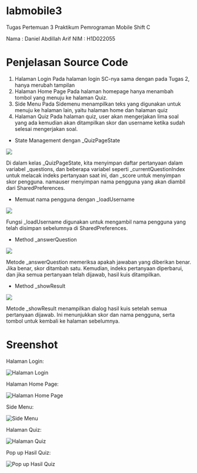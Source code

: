 # labmobile3

Tugas Pertemuan 3 Praktikum Pemrograman Mobile Shift C

Nama    : Daniel Abdillah Arif
NIM     : H1D022055

# Penjelasan Source Code
1. Halaman Login
Pada halaman login SC-nya sama dengan pada Tugas 2, hanya merubah tampilan
2. Halaman Home Page
Pada halaman homepage hanya menambah tombol yang menuju ke halaman Quiz.
3. Side Menu
Pada Sidemenu menampilkan teks yang digunakan untuk menuju ke halaman lain, yaitu halaman home dan halaman quiz
4. Halaman Quiz
Pada halaman quiz, user akan mengerjakan lima soal yang ada kemudian akan ditampilkan skor dan username ketika sudah selesai mengerjakan soal.

- State Management dengan _QuizPageState

![](Sreenshot(148).png)

Di dalam kelas _QuizPageState, kita menyimpan daftar pertanyaan dalam variabel _questions, dan beberapa variabel seperti _currentQuestionIndex untuk melacak indeks pertanyaan saat ini, dan _score untuk menyimpan skor pengguna. namauser menyimpan nama pengguna yang akan diambil dari SharedPreferences.

- Memuat nama pengguna dengan _loadUsername
  
![](Sreenshot(149).png)

Fungsi _loadUsername digunakan untuk mengambil nama pengguna yang telah disimpan sebelumnya di SharedPreferences.

- Method _answerQuestion

![](Sreenshot(150).png)

Metode _answerQuestion memeriksa apakah jawaban yang diberikan benar. Jika benar, skor ditambah satu. Kemudian, indeks pertanyaan diperbarui, dan jika semua pertanyaan telah dijawab, hasil kuis ditampilkan.

- Method _showResult

![](Sreenshot(151).png)

Metode _showResult menampilkan dialog hasil kuis setelah semua pertanyaan dijawab. Ini menunjukkan skor dan nama pengguna, serta tombol untuk kembali ke halaman sebelumnya.

# Sreenshot
Halaman Login:

![Halaman Login](login.png)

Halaman Home Page:

![Halaman Home Page](home.png)

Side Menu:

![Side Menu](sidemenu.png)

Halaman Quiz:

![Halaman Quiz](quiz.png)

Pop up Hasil Quiz:

![Pop up Hasil Quiz](quiz_result.png)